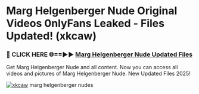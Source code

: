 # Marg Helgenberger Nude Original Videos 0nlyFans Leaked - Files Updated! (xkcaw)

<h3>🔴 CLICK HERE 🌐==►► <a href="https://tinyurl.com/yc6ubb5a" rel="nofollow">Marg Helgenberger Nude Updated Files</a></h3>

Get Marg Helgenberger Nude and all content. Now you can access all videos and pictures of Marg Helgenberger Nude. New Updated Files 2025!

[![xkcaw](https://i.imgur.com/7eu0CRL.gif)](https://tinyurl.com/yc6ubb5a)
marg helgenberger nudes